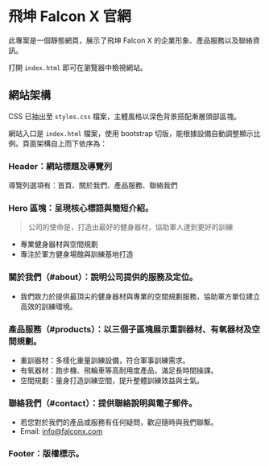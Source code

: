 # 飛坤 Falcon X 官網

此專案是一個靜態網頁，展示了飛坤 Falcon X 的企業形象、產品服務以及聯絡資訊。

打開 `index.html` 即可在瀏覽器中檢視網站。

## 網站架構
CSS 已抽出至 `styles.css` 檔案，主體風格以深色背景搭配漸層頭部區塊。

網站入口是 `index.html` 檔案，使用 bootstrap 切版，能根據設備自動調整顯示比例。頁面架構自上而下依序為：

### **Header**：網站標題及導覽列
  導覽列選項有：首頁、關於我們、產品服務、聯絡我們
  
### **Hero 區塊**：呈現核心標語與簡短介紹。
  > 公司的使命是，打造出最好的健身器材，協助軍人達到更好的訓練
  - 專業健身器材與空間規劃
  - 專注於軍方健身場館與訓練基地打造
  
### **關於我們（#about）**：說明公司提供的服務及定位。  
  - 我們致力於提供最頂尖的健身器材與專業的空間規劃服務，協助軍方單位建立高效的訓練環境。

### **產品服務（#products）**：以三個子區塊展示重訓器材、有氧器材及空間規劃。
  - 重訓器材：多樣化重量訓練設備，符合軍事訓練需求。
  - 有氧器材：跑步機、飛輪車等高耐用度產品，滿足長時間操課。
  - 空間規劃：量身打造訓練空間，提升整體訓練效益與士氣。

### **聯絡我們（#contact）**：提供聯絡說明與電子郵件。
  - 若您對於我們的產品或服務有任何疑問，歡迎隨時與我們聯繫。
  - Email: info@falconx.com

### **Footer**：版權標示。

